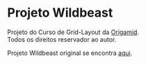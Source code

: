 # Projeto Wildbeast

Projeto do Curso de Grid-Layout da [Origamid](https://origamid.com "Site Origamid").  
Todos os direitos reservador ao autor.

Projeto Wildbeast original se encontra [aqui](https://origamid.com/projetos/wildbeast/ "Site").